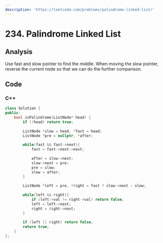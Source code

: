 ```yaml
---
description: 'https://leetcode.com/problems/palindrome-linked-list/'
---
```


# 234. Palindrome Linked List

## Analysis

Use fast and slow pointer to find the middle. When moving the slow pointer, reverse the current node so that we can do the further comparison.

## Code

### C++

```cpp
class Solution {
public:
    bool isPalindrome(ListNode* head) {
        if (!head) return true;
        
        ListNode *slow = head, *fast = head;
        ListNode *pre = nullptr, *after;
        
        while(fast && fast->next){
            fast = fast->next->next;
            
            after = slow->next;
            slow->next = pre;
            pre = slow;
            slow = after;
        }
        
        ListNode *left = pre, *right = fast ? slow->next : slow;
        
        while(left && right){
            if (left->val != right->val) return false;
            left = left->next;
            right = right->next;
        }
        
        if (left || right) return false;
        return true;
    }
};
```

